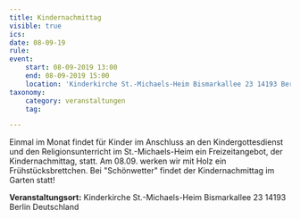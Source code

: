 ```yaml
---
title: Kindernachmittag
visible: true
ics: 
date: 08-09-19
rule: 
event:
	start: 08-09-2019 13:00
	end: 08-09-2019 15:00
	location: 'Kinderkirche St.-Michaels-Heim Bismarkallee 23 14193 Berlin Deutschland'
taxonomy:
	category: veranstaltungen
	tag: 

---
```

Einmal im Monat findet für Kinder im Anschluss an den Kindergottesdienst und den Religionsunterricht im St.-Michaels-Heim ein Freizeitangebot, der Kindernachmittag, statt. Am 08.09. werken wir mit Holz ein Frühstücksbrettchen. Bei "Schönwetter" findet der Kindernachmittag im Garten statt!


**Veranstaltungsort:** Kinderkirche St.-Michaels-Heim
Bismarkallee 23
14193 Berlin
Deutschland

